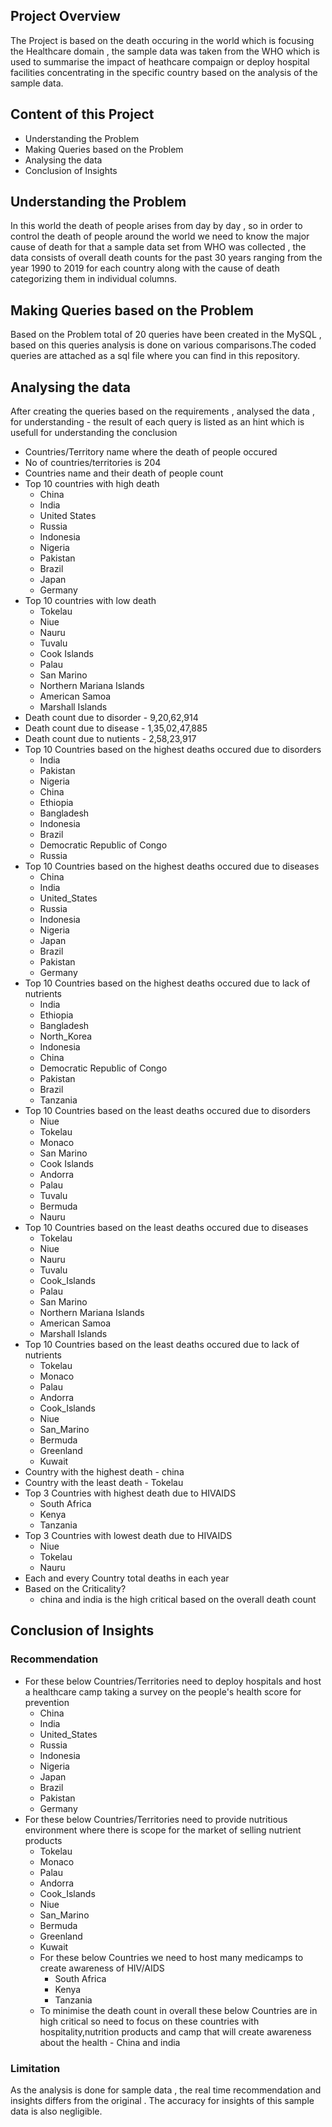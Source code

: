 
## Project Overview
The Project is based on the death occuring in the world which is focusing the Healthcare domain , the sample data was taken from the WHO which is used to summarise the impact of heathcare compaign or deploy hospital facilities concentrating in the specific country based on the analysis of the sample data.

## Content of this Project
- Understanding the Problem
- Making Queries based on the Problem
- Analysing the data
- Conclusion of Insights

## Understanding the Problem
In this world the death of people arises from day by day , so in order to control the death of people around the world we need to know the major cause of death for that a sample data set from WHO was collected , the data consists of overall death counts for the past 30 years ranging from the year 1990 to 2019 for each country along with the cause of death categorizing them in individual columns.

## Making Queries based on the Problem
Based on the Problem total of 20 queries have been created in the MySQL , based on this queries analysis is done on various comparisons.The coded queries are attached as a sql file where you can find in this repository.

## Analysing the data
After creating the queries based on the requirements , analysed the data , for understanding - the result of each query is listed as an hint which is usefull for understanding the conclusion

- Countries/Territory name where the death of people occured
- No of countries/territories is 204
- Countries name and their death of people count
- Top 10 countries with high death
  - China
  - India
  - United States
  - Russia
  - Indonesia
  - Nigeria
  - Pakistan
  - Brazil
  - Japan
  - Germany
- Top 10 countries with low death
  - Tokelau
  - Niue
  - Nauru
  - Tuvalu
  - Cook Islands
  - Palau
  - San Marino
  - Northern Mariana Islands
  - American Samoa
  - Marshall Islands
- Death count due to disorder - 9,20,62,914
- Death count due to disease - 1,35,02,47,885
- Death count due to nutients - 2,58,23,917
- Top 10 Countries based on the highest deaths occured due to disorders
  - India
  - Pakistan
  - Nigeria
  - China
  - Ethiopia
  - Bangladesh
  - Indonesia
  - Brazil
  - Democratic Republic of Congo
  - Russia
- Top 10 Countries based on the highest deaths occured due to diseases
  - China
  - India
  - United_States
  - Russia
  - Indonesia
  - Nigeria
  - Japan
  - Brazil
  - Pakistan
  - Germany
- Top 10 Countries based on the highest deaths occured due to lack of nutrients
  - India
  - Ethiopia
  - Bangladesh
  - North_Korea
  - Indonesia
  - China
  - Democratic Republic of Congo
  - Pakistan
  - Brazil
  - Tanzania
- Top 10 Countries based on the least deaths occured due to disorders
  - Niue
  - Tokelau
  - Monaco
  - San Marino
  - Cook Islands
  - Andorra
  - Palau
  - Tuvalu
  - Bermuda
  - Nauru
- Top 10 Countries based on the least deaths occured due to diseases
  - Tokelau
  - Niue
  - Nauru
  - Tuvalu
  - Cook_Islands
  - Palau
  - San Marino
  - Northern Mariana Islands
  - American Samoa
  - Marshall Islands
- Top 10 Countries based on the least deaths occured due to lack of nutrients
  - Tokelau
  - Monaco
  - Palau
  - Andorra
  - Cook_Islands
  - Niue
  - San_Marino
  - Bermuda
  - Greenland
  - Kuwait
- Country with the highest death - china
- Country with the least death - Tokelau
- Top 3 Countries with highest death due to HIVAIDS
  - South Africa
  - Kenya
  - Tanzania
- Top 3 Countries with lowest death due to HIVAIDS
  - Niue
  - Tokelau
  - Nauru
- Each and every Country total deaths in each year 
- Based on the Criticality?
  - china and india is the high critical based on the overall death count

## Conclusion of Insights
  ### Recommendation
  - For these below Countries/Territories need to deploy hospitals and host a healthcare camp taking a survey on the people's health score for prevention
      - China
      - India
      - United_States
      - Russia
      - Indonesia
      - Nigeria
      - Japan
      - Brazil
      - Pakistan
      - Germany
  - For these below Countries/Territories need to provide nutritious environment where there is scope for the market of selling nutrient products
      - Tokelau
      - Monaco
      - Palau
      - Andorra
      - Cook_Islands
      - Niue
      - San_Marino
      - Bermuda
      - Greenland
      - Kuwait
    - For these below Countries we need to host many medicamps to create awareness of HIV/AIDS
      - South Africa
      - Kenya
      - Tanzania
    - To minimise the death count in overall these below Countries are in high critical so need to focus on these countries with hospitality,nutrition products and camp that will create awareness about the health - China and india
      
  ### Limitation
  As the analysis is done for sample data , the real time recommendation and insights differs from the original . The accuracy for insights of this sample data is also negligible.


